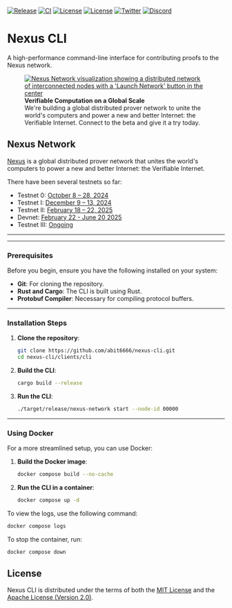 [![Release](https://img.shields.io/github/v/release/nexus-xyz/nexus-cli.svg)](https://github.com/nexus-xyz/nexus-cli/releases)
[![CI](https://github.com/nexus-xyz/nexus-cli/actions/workflows/ci.yml/badge.svg)](https://github.com/nexus-xyz/nexus-cli/actions)
[![License](https://img.shields.io/badge/License-Apache_2.0-green.svg)](https://github.com/nexus-xyz/nexus-cli/blob/main/LICENSE-APACHE)
[![License](https://img.shields.io/badge/License-MIT-green.svg)](https://github.com/nexus-xyz/nexus-cli/blob/main/LICENSE-MIT)
[![Twitter](https://img.shields.io/twitter/follow/NexusLabs)](https://x.com/NexusLabs)
[![Discord](https://img.shields.io/badge/Discord-Join-7289da.svg?logo=discord&logoColor=white)](https://discord.com/invite/nexus-xyz)

# Nexus CLI

A high-performance command-line interface for contributing proofs to the Nexus network.

<figure>
    <a href="https://nexus.xyz/">
        <img src="assets/images/nexus-network-image.png" alt="Nexus Network visualization showing a distributed network of interconnected nodes with a 'Launch Network' button in the center">
    </a>
    <figcaption>
        <strong>Verifiable Computation on a Global Scale</strong><br>
        We're building a global distributed prover network to unite the world's computers and power a new and better Internet: the Verifiable Internet. Connect to the beta and give it a try today.
    </figcaption>
</figure>

## Nexus Network

[Nexus](https://nexus.xyz/) is a global distributed prover network that unites the world's computers to power a new and
better Internet: the Verifiable Internet.

There have been several testnets so far:

- Testnet 0: [October 8 – 28, 2024](https://blog.nexus.xyz/nexus-launches-worlds-first-open-prover-network/)
- Testnet I: [December 9 – 13, 2024](https://blog.nexus.xyz/the-new-nexus-testnet-is-live/)
- Testnet II: [February 18 – 22, 2025](https://blog.nexus.xyz/testnet-ii-is-open/)
- Devnet: [February 22 - June 20 2025](https://docs.nexus.xyz/layer-1/testnet/devnet)
- Testnet III: [Ongoing](https://blog.nexus.xyz/live-everywhere/)

---



-----

### Prerequisites

Before you begin, ensure you have the following installed on your system:

  * **Git**: For cloning the repository.
  * **Rust and Cargo**: The CLI is built using Rust.
  * **Protobuf Compiler**: Necessary for compiling protocol buffers.

-----

### Installation Steps

1.  **Clone the repository**:

    ```bash
    git clone https://github.com/abit6666/nexus-cli.git
    cd nexus-cli/clients/cli
    ```

2.  **Build the CLI**:

    ```bash
    cargo build --release
    ```

3.  **Run the CLI**:

    ```bash
    ./target/release/nexus-network start --node-id 00000
    ```

-----

### Using Docker

For a more streamlined setup, you can use Docker:

1.  **Build the Docker image**:

    ```bash
    docker compose build --no-cache
    ```

2.  **Run the CLI in a container**:

    ```bash
    docker compose up -d
    ```

To view the logs, use the following command:

```bash
docker compose logs
```

To stop the container, run:

```bash
docker compose down
```
## License

Nexus CLI is distributed under the terms of both the [MIT License](./LICENSE-MIT) and the [Apache License (Version 2.0)](./LICENSE-APACHE).
